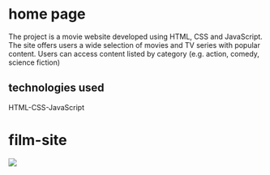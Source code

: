 <h1>home page</h1>

The project is a movie website developed using HTML, CSS and JavaScript. The site offers users a wide selection of movies and TV series with popular content. Users can access content listed by category (e.g. action, comedy, science fiction)

<h2>technologies used</h2>
HTML-CSS-JavaScript


<h1>film-site</h1>

<img src="./img/spiderman film site.gif">

